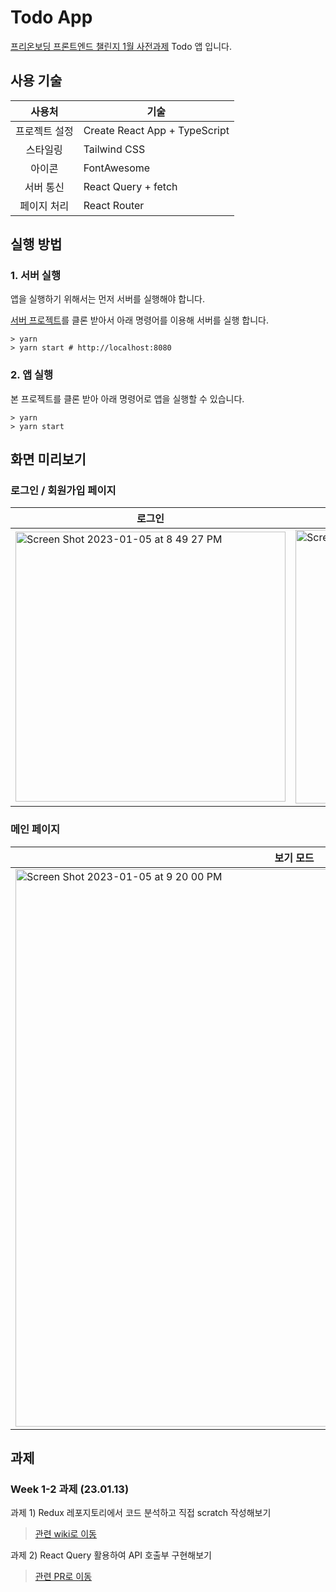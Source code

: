 # Todo App

[프리온보딩 프론트엔드 챌린지 1월 사전과제](https://github.com/starkoora/wanted-pre-onboarding-challenge-fe-1-api) Todo 앱 입니다.

## 사용 기술

| 사용처 | 기술 |
| :-: | - |
| 프로젝트 설정 | Create React App + TypeScript |
| 스타일링 | Tailwind CSS |
| 아이콘 | FontAwesome |
| 서버 통신 | React Query + fetch |
| 페이지 처리 | React Router |

## 실행 방법

### 1. 서버 실행

앱을 실행하기 위해서는 먼저 서버를 실행해야 합니다.

[서버 프로젝트](https://github.com/starkoora/wanted-pre-onboarding-challenge-fe-1-api)를 클론 받아서 아래 명령어를 이용해 서버를 실행 합니다.

```shell
> yarn
> yarn start # http://localhost:8080
```

### 2. 앱 실행

본 프로젝트를 클론 받아 아래 명령어로 앱을 실행할 수 있습니다.

```shell
> yarn
> yarn start
```

## 화면 미리보기

### 로그인 / 회원가입 페이지

| 로그인 | 회원가입 |
| - | - |
| <img width="432" alt="Screen Shot 2023-01-05 at 8 49 27 PM" src="https://user-images.githubusercontent.com/29790944/210773762-d3aaa214-b42f-45e7-86a8-aa1875ca896c.png"> | <img width="438" alt="Screen Shot 2023-01-05 at 9 17 22 PM" src="https://user-images.githubusercontent.com/29790944/210778375-cc16e518-8042-48a8-88c9-d54b96ba82d5.png"> |

### 메인 페이지

| 보기 모드 | 수정 모드 |
| - | - |
| <img width="892" alt="Screen Shot 2023-01-05 at 9 20 00 PM" src="https://user-images.githubusercontent.com/29790944/210778988-a8e7ffe3-f6dd-4263-829a-326c54bbd892.png"> | <img width="891" alt="Screen Shot 2023-01-05 at 9 21 38 PM" src="https://user-images.githubusercontent.com/29790944/210779165-9dbc6ade-a359-49cd-ac0e-b7e959fead6c.png"> |

## 과제

### Week 1-2 과제 (23.01.13)

과제 1) Redux 레포지토리에서 코드 분석하고 직접 scratch 작성해보기
> [관련 wiki로 이동](https://github.com/foreknowledge/wanted-pre-onboarding-challenge-fe-1/wiki/Redux-코드-분석하고-scratch-작성-해-보기)

과제 2) React Query 활용하여 API 호출부 구현해보기
> [관련 PR로 이동](https://github.com/foreknowledge/wanted-pre-onboarding-challenge-fe-1/pull/1)
